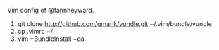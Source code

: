 Vim config of @fannheyward.

1. git clone http://github.com/gmarik/vundle.git ~/.vim/bundle/vundle
2. cp .vimrc ~/
3. vim +BundleInstall +qa
